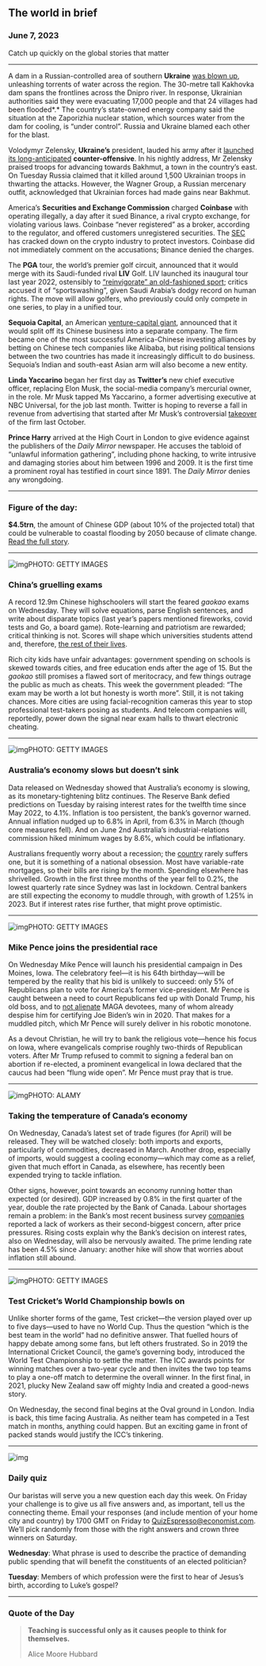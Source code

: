 ## The world in brief

### June 7, 2023

Catch up quickly on the global stories that matter



------



A dam in a Russian-controlled area of southern **Ukraine** [was blown up](https://www.economist.com/europe/2023/06/06/huge-explosions-breach-the-kakhovka-dam-in-southern-ukraine), unleashing torrents of water across the region. The 30-metre tall Kakhovka dam spans the frontlines across the Dnipro river. In response, Ukrainian authorities said they were evacuating 17,000 people and that 24 villages had been flooded*.* The country’s state-owned energy company said the situation at the Zaporizhia nuclear station, which sources water from the dam for cooling, is “under control”. Russia and Ukraine blamed each other for the blast.

Volodymyr Zelensky, **Ukraine’s** president, lauded his army after it [launched its long-anticipated](https://www.economist.com/europe/2023/06/05/ukraines-counter-offensive-appears-to-have-begun) **counter-offensive**. In his nightly address, Mr Zelensky praised troops for advancing towards Bakhmut, a town in the country’s east. On Tuesday Russia claimed that it killed around 1,500 Ukrainian troops in thwarting the attacks. However, the Wagner Group, a Russian mercenary outfit, acknowledged that Ukrainian forces had made gains near Bakhmut.

America’s **Securities and Exchange Commission** charged **Coinbase** with operating illegally, a day after it sued Binance, a rival crypto exchange, for violating various laws. Coinbase “never registered” as a broker, according to the regulator, and offered customers unregistered securities. The [SEC](https://www.economist.com/finance-and-economics/2022/10/26/can-gary-gensler-solve-every-problem-in-american-finance) has cracked down on the crypto industry to protect investors. Coinbase did not immediately comment on the accusations; Binance denied the charges.

The **PGA** tour, the world’s premier golf circuit, announced that it would merge with its Saudi-funded rival **LIV** Golf. LIV launched its inaugural tour last year 2022, ostensibly to [“reinvigorate” an old-fashioned sport](https://www.economist.com/culture/2023/04/06/the-pga-tour-is-hitting-back-at-saudi-arabias-liv-golf); critics accused it of “sportswashing”, given Saudi Arabia’s dodgy record on human rights. The move will allow golfers, who previously could only compete in one series, to play in a unified tour.

**Sequoia Capital**, an American [venture-capital giant](https://www.economist.com/business/2023/02/26/how-the-titans-of-tech-investing-are-staying-warm-over-the-vc-winter), announced that it would split off its Chinese business into a separate company. The firm became one of the most successful America-Chinese investing alliances by betting on Chinese tech companies like Alibaba, but rising political tensions between the two countries has made it increasingly difficult to do business. Sequoia’s Indian and south-east Asian arm will also become a new entity.

**Linda Yaccarino** began her first day as **Twitter’s** new chief executive officer, replacing Elon Musk, the social-media company’s mercurial owner, in the role. Mr Musk tapped Ms Yaccarino, a former advertising executive at NBC Universal, for the job last month. Twitter is hoping to reverse a fall in revenue from advertising that started after Mr Musk’s controversial [takeover](https://www.economist.com/business/2022/10/28/elon-musk-buys-twitter-at-last) of the firm last October.

**Prince Harry** arrived at the High Court in London to give evidence against the publishers of the *Daily Mirror* newspaper. He accuses the tabloid of “unlawful information gathering”, including phone hacking, to write intrusive and damaging stories about him between 1996 and 2009. It is the first time a prominent royal has testified in court since 1891. The *Daily Mirror* denies any wrongdoing.



------



### Figure of the day: 

**$4.5trn**, the amount of Chinese GDP (about 10% of the projected total) that could be vulnerable to coastal flooding by 2050 because of climate change. [Read the full story](http://economist.com/china/2023/06/05/china-is-acutely-vulnerable-to-rising-sea-levels).



------



![img](https://niceboy.online/insight/public/Espresso/PHOTOS/20230610_dap320.jpg)PHOTO: GETTY IMAGES

### China’s gruelling exams

A record 12.9m Chinese highschoolers will start the feared *gaokao* exams on Wednesday. They will solve equations, parse English sentences, and write about disparate topics (last year’s papers mentioned fireworks, covid tests and Go, a board game). Rote-learning and patriotism are rewarded; critical thinking is not. Scores will shape which universities students attend and, therefore, [the rest of their lives](https://www.economist.com/graphic-detail/2021/02/23/the-benefits-of-acing-chinas-most-important-academic-exam).

Rich city kids have unfair advantages: government spending on schools is skewed towards cities, and free education ends after the age of 15. But the *gaokao* still promises a flawed sort of meritocracy, and few things outrage the public as much as cheats. This week the government pleaded: “The exam may be worth a lot but honesty is worth more”. Still, it is not taking chances. More cities are using facial-recognition cameras this year to stop professional test-takers posing as students. And telecom companies will, reportedly, power down the signal near exam halls to thwart electronic cheating.



------



![img](https://niceboy.online/insight/public/Espresso/PHOTOS/20230610_dap329.jpg)PHOTO: GETTY IMAGES

### Australia’s economy slows but doesn’t sink

Data released on Wednesday showed that Australia’s economy is slowing, as its monetary-tightening blitz continues. The Reserve Bank defied predictions on Tuesday by raising interest rates for the twelfth time since May 2022, to 4.1%. Inflation is too persistent, the bank’s governor warned. Annual inflation nudged up to 6.8% in April, from 6.3% in March (though core measures fell). And on June 2nd Australia’s industrial-relations commission hiked minimum wages by 8.6%, which could be inflationary.

Australians frequently worry about a recession; the [country](https://www.economist.com/asia/2023/05/23/australia-has-faced-down-chinas-trade-bans-and-emerged-stronger) rarely suffers one, but it is something of a national obsession. Most have variable-rate mortgages, so their bills are rising by the month. Spending elsewhere has shrivelled. Growth in the first three months of the year fell to 0.2%, the lowest quarterly rate since Sydney was last in lockdown. Central bankers are still expecting the economy to muddle through, with growth of 1.25% in 2023. But if interest rates rise further, that might prove optimistic.



------



![img](https://niceboy.online/insight/public/Espresso/PHOTOS/20230610_dap317.jpg)PHOTO: GETTY IMAGES

### Mike Pence joins the presidential race

On Wednesday Mike Pence will launch his presidential campaign in Des Moines, Iowa. The celebratory feel—it is his 64th birthday—will be tempered by the reality that his bid is unlikely to succeed: only 5% of Republicans plan to vote for America’s former vice-president. Mr Pence is caught between a need to court Republicans fed up with Donald Trump, his old boss, and to [not alienate](https://www.economist.com/united-states/2023/06/06/the-bad-bind-bedevilling-mike-pence-and-chris-christie) MAGA devotees, many of whom already despise him for certifying Joe Biden’s win in 2020. That makes for a muddled pitch, which Mr Pence will surely deliver in his robotic monotone.

As a devout Christian, he will try to bank the religious vote—hence his focus on Iowa, where evangelicals comprise roughly two-thirds of Republican voters. After Mr Trump refused to commit to signing a federal ban on abortion if re-elected, a prominent evangelical in Iowa declared that the caucus had been “flung wide open”. Mr Pence must pray that is true.



------



![img](https://niceboy.online/insight/public/Espresso/PHOTOS/20230610_dap321.jpg)PHOTO: ALAMY

### Taking the temperature of Canada’s economy

On Wednesday, Canada’s latest set of trade figures (for April) will be released. They will be watched closely: both imports and exports, particularly of commodities, decreased in March. Another drop, especially of imports, would suggest a cooling economy—which may come as a relief, given that much effort in Canada, as elsewhere, has recently been expended trying to tackle inflation.

Other signs, however, point towards an economy running hotter than expected (or desired). GDP increased by 0.8% in the first quarter of the year, double the rate projected by the Bank of Canada. Labour shortages remain a problem: in the Bank’s most recent business survey [companies](https://www.economist.com/business/2023/06/01/australia-and-canada-are-one-economy-with-one-set-of-flaws) reported a lack of workers as their second-biggest concern, after price pressures. Rising costs explain why the Bank’s decision on interest rates, also on Wednesday, will also be nervously awaited. The prime lending rate has been 4.5% since January: another hike will show that worries about inflation still abound.



------



![img](https://niceboy.online/insight/public/Espresso/PHOTOS/20230610_dap326.jpg)PHOTO: GETTY IMAGES

### Test Cricket’s World Championship bowls on

Unlike shorter forms of the game, Test cricket—the version played over up to five days—used to have no World Cup. Thus the question “which is the best team in the world” had no definitive answer. That fuelled hours of happy debate among some fans, but left others frustrated. So in 2019 the International Cricket Council, the game’s governing body, introduced the World Test Championship to settle the matter. The ICC awards points for winning matches over a two-year cycle and then invites the two top teams to play a one-off match to determine the overall winner. In the first final, in 2021, plucky New Zealand saw off mighty India and created a good-news story.

On Wednesday, the second final begins at the Oval ground in London. India is back, this time facing Australia. As neither team has competed in a Test match in months, anything could happen. But an exciting game in front of packed stands would justify the ICC’s tinkering.



------



![img](https://niceboy.online/insight/public/Espresso/PHOTOS/EspressoQuiz_40.jpeg)

### Daily quiz

Our baristas will serve you a new question each day this week. On Friday your challenge is to give us all five answers and, as important, tell us the connecting theme. Email your responses (and include mention of your home city and country) by 1700 GMT on Friday to [QuizEspresso@economist.com](https://mail.google.com/mail/?view=cm&fs=1&tf=1&to=QuizEspresso@economist.com). We’ll pick randomly from those with the right answers and crown three winners on Saturday.

**Wednesday**: What phrase is used to describe the practice of demanding public spending that will benefit the constituents of an elected politician?

**Tuesday**: Members of which profession were the first to hear of Jesus’s birth, according to Luke’s gospel?



------



### Quote of the Day

> **Teaching is successful only as it causes people to think for themselves.**
>
> Alice Moore Hubbard





